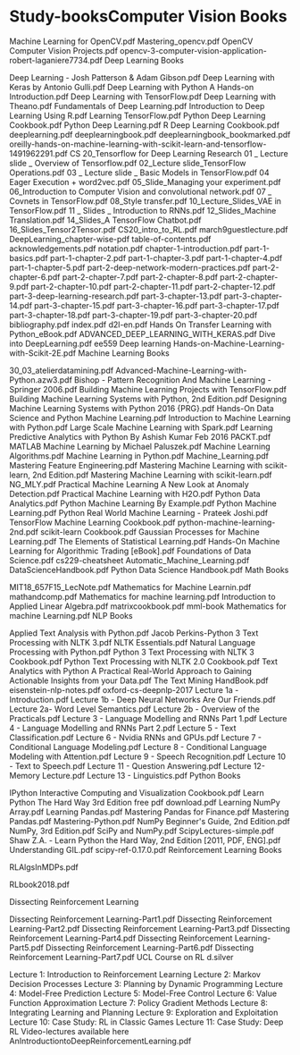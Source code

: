 # Study-booksComputer Vision Books

Machine Learning for OpenCV.pdf
Mastering_opencv.pdf
OpenCV Computer Vision Projects.pdf
opencv-3-computer-vision-application-robert-laganiere7734.pdf
Deep Learning Books

Deep Learning - Josh Patterson & Adam Gibson.pdf
Deep Learning with Keras by Antonio Gulli.pdf
Deep Learning with Python A Hands-on Introduction.pdf
Deep Learning with TensorFlow.pdf
Deep Learning with Theano.pdf
Fundamentals of Deep Learning.pdf
Introduction to Deep Learning Using R.pdf
Learning TensorFlow.pdf
Python Deep Learning Cookbook.pdf
Python Deep Learning.pdf
R Deep Learning Cookbook.pdf
deeplearning.pdf
deeplearningbook.pdf
deeplearningbook_bookmarked.pdf
oreilly-hands-on-machine-learning-with-scikit-learn-and-tensorflow-1491962291.pdf
CS 20_Tensorflow for Deep Learning Research
01 _ Lecture slide _ Overview of Tensorflow.pdf
02_Lecture slide_TensorFlow Operations.pdf
03 _ Lecture slide _ Basic Models in TensorFlow.pdf
04 Eager Execution + word2vec.pdf
05_Slide_Managing your experiment.pdf
06_Introduction to Computer Vision and convolutional network.pdf
07 _ Covnets in TensorFlow.pdf
08_Style transfer.pdf
10_Lecture_Slides_VAE in TensorFlow.pdf
11 _ Slides _ Introduction to RNNs.pdf
12_Slides_Machine Translation.pdf
14_Slides_A TensorFlow Chatbot.pdf
16_Slides_Tensor2Tensor.pdf
CS20_intro_to_RL.pdf
march9guestlecture.pdf
DeepLearning_chapter-wise-pdf
table-of-contents.pdf
acknowledgements.pdf
notation.pdf
chapter-1-introduction.pdf
part-1-basics.pdf
part-1-chapter-2.pdf
part-1-chapter-3.pdf
part-1-chapter-4.pdf
part-1-chapter-5.pdf
part-2-deep-network-modern-practices.pdf
part-2-chapter-6.pdf
part-2-chapter-7.pdf
part-2-chapter-8.pdf
part-2-chapter-9.pdf
part-2-chapter-10.pdf
part-2-chapter-11.pdf
part-2-chapter-12.pdf
part-3-deep-learning-research.pdf
part-3-chapter-13.pdf
part-3-chapter-14.pdf
part-3-chapter-15.pdf
part-3-chapter-16.pdf
part-3-chapter-17.pdf
part-3-chapter-18.pdf
part-3-chapter-19.pdf
part-3-chapter-20.pdf
bibliography.pdf
index.pdf
d2l-en.pdf
Hands On Transfer Learning with Python_eBook.pdf
ADVANCED_DEEP_LEARNING_WITH_KERAS.pdf
Dive into DeepLearning.pdf
ee559 Deep learning
Hands-on-Machine-Learning-with-Scikit-2E.pdf
Machine Learning Books

30_03_atelierdatamining.pdf
Advanced-Machine-Learning-with-Python.azw3.pdf
Bishop - Pattern Recognition And Machine Learning - Springer 2006.pdf
Building Machine Learning Projects with TensorFlow.pdf
Building Machine Learning Systems with Python, 2nd Edition.pdf
Designing Machine Learning Systems with Python 2016 {PRG}.pdf
Hands-On Data Science and Python Machine Learning.pdf
Introduction to Machine Learning with Python.pdf
Large Scale Machine Learning with Spark.pdf
Learning Predictive Analytics with Python By Ashish Kumar Feb 2016 PACKT.pdf
MATLAB Machine Learning by Michael Paluszek.pdf
Machine Learning Algorithms.pdf
Machine Learning in Python.pdf
Machine_Learning.pdf
Mastering Feature Engineering.pdf
Mastering Machine Learning with scikit-learn, 2nd Edition.pdf
Mastering Machine Learning with scikit-learn.pdf
NG_MLY.pdf
Practical Machine Learning A New Look at Anomaly Detection.pdf
Practical Machine Learning with H2O.pdf
Python Data Analytics.pdf
Python Machine Learning By Example.pdf
Python Machine Learning.pdf
Python Real World Machine Learning - Prateek Joshi.pdf
TensorFlow Machine Learning Cookbook.pdf
python-machine-learning-2nd.pdf
scikit-learn Cookbook.pdf
Gaussian Processes for Machine Learning.pdf
The Elements of Statistical Learning.pdf
Hands-On Machine Learning for Algorithmic Trading [eBook].pdf
Foundations of Data Science.pdf
cs229-cheatsheet
Automatic_Machine_Learning.pdf
DataScienceHandbook.pdf
Python Data Science Handbook.pdf
Math Books

MIT18_657F15_LecNote.pdf
Mathematics for Machine Learnin.pdf
mathandcomp.pdf
Mathematics for machine learning.pdf
Introduction to Applied Linear Algebra.pdf
matrixcookbook.pdf
mml-book
Mathematics for machine Learning.pdf
NLP Books

Applied Text Analysis with Python.pdf
Jacob Perkins-Python 3 Text Processing with NLTK 3.pdf
NLTK Essentials.pdf
Natural Language Processing with Python.pdf
Python 3 Text Processing with NLTK 3 Cookbook.pdf
Python Text Processing with NLTK 2.0 Cookbook.pdf
Text Analytics with Python A Practical Real-World Approach to Gaining Actionable Insights from your Data.pdf
The Text Mining HandBook.pdf
eisenstein-nlp-notes.pdf
oxford-cs-deepnlp-2017
Lecture 1a - Introduction.pdf
Lecture 1b - Deep Neural Networks Are Our Friends.pdf
Lecture 2a- Word Level Semantics.pdf
Lecture 2b - Overview of the Practicals.pdf
Lecture 3 - Language Modelling and RNNs Part 1.pdf
Lecture 4 - Language Modelling and RNNs Part 2.pdf
Lecture 5 - Text Classification.pdf
Lecture 6 - Nvidia RNNs and GPUs.pdf
Lecture 7 - Conditional Language Modeling.pdf
Lecture 8 - Conditional Language Modeling with Attention.pdf
Lecture 9 - Speech Recognition.pdf
Lecture 10 - Text to Speech.pdf
Lecture 11 - Question Answering.pdf
Lecture 12- Memory Lecture.pdf
Lecture 13 - Linguistics.pdf
Python Books

IPython Interactive Computing and Visualization Cookbook.pdf
Learn Python The Hard Way 3rd Edition free pdf download.pdf
Learning NumPy Array.pdf
Learning Pandas.pdf
Mastering Pandas for Finance.pdf
Mastering Pandas.pdf
Mastering-Python.pdf
NumPy Beginner's Guide, 2nd Edition.pdf
NumPy, 3rd Edition.pdf
SciPy and NumPy.pdf
ScipyLectures-simple.pdf
Shaw Z.A. - Learn Python the Hard Way, 2nd Edition [2011, PDF, ENG].pdf
Understanding GIL.pdf
scipy-ref-0.17.0.pdf
Reinforcement Learning Books

RLAlgsInMDPs.pdf

RLbook2018.pdf

Dissecting Reinforcement Learning

Dissecting Reinforcement Learning-Part1.pdf
Dissecting Reinforcement Learning-Part2.pdf
Dissecting Reinforcement Learning-Part3.pdf
Dissecting Reinforcement Learning-Part4.pdf
Dissecting Reinforcement Learning-Part5.pdf
Dissecting Reinforcement Learning-Part6.pdf
Dissecting Reinforcement Learning-Part7.pdf
UCL Course on RL d.silver

Lecture 1: Introduction to Reinforcement Learning
Lecture 2: Markov Decision Processes
Lecture 3: Planning by Dynamic Programming
Lecture 4: Model-Free Prediction
Lecture 5: Model-Free Control
Lecture 6: Value Function Approximation
Lecture 7: Policy Gradient Methods
Lecture 8: Integrating Learning and Planning
Lecture 9: Exploration and Exploitation
Lecture 10: Case Study: RL in Classic Games
Lecture 11: Case Study: Deep RL
Video-lectures available here
AnIntroductiontoDeepReinforcementLearning.pdf
